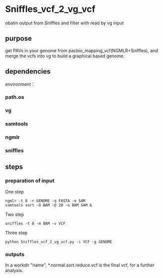 # Sniffles_vcf_2_vg_vcf
obatin output from Sniffles and filter with read by vg input
## purpose
get PAVs in your genome from pacbio_mapping_vcf(NGMLR+Sniffles), and merge the vcfs into *vg* to build a graphical based genome.
## dependencies
environment：
### path.os
### vg
### samtools
### ngmlr
### sniffles
## steps
### preparation of input
One step
```
ngmlr -t 8 -r GENOME -q FASTA -o SAM
samtools sort -O BAM -@ 20 -o BAM SAM &
```
Two step
```
sniffles -t 8 -m BAM -v VCF
```
Three step
```
python Sniffles_vcf_2_vg_vcf.py -i VCF -g GENOME
```
### outputs
In a workdir "name", *.normal.sort.reduce.vcf is the final vcf, for a further analysis.
